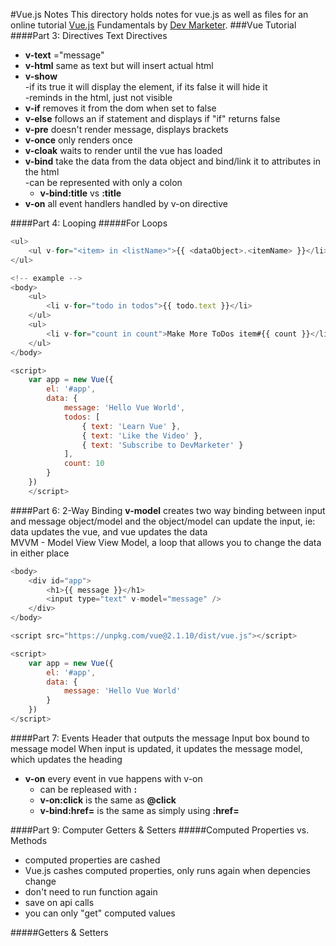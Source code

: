 #Vue.js Notes
This directory holds notes for vue.js as well as files for an online tutorial [Vue.js](https://www.youtube.com/watch?v=vzSjlLzGB1A&list=PLwAKR305CRO_1yAao-8aZiQnBqJeyng4O) Fundamentals by [Dev Marketer](https://www.youtube.com/channel/UC6kwT7-jjZHHF1s7vCfg2CA).
###Vue Tutorial
####Part 3: Directives
Text Directives <br>

* **v-text** ="message"<br>
* **v-html** same as text but will insert actual html
* **v-show**<br>
	-if its true it will display the element, if its false it will hide it<br>
	-reminds in the html, just not visible
* **v-if** removes it from the dom when set to false
* **v-else** follows an if statement and displays if "if" returns false
* **v-pre** doesn't render message, displays brackets
* **v-once** only renders once
* **v-cloak** waits to render until the vue has loaded
* **v-bind** take the data from the data object and bind/link it to attributes in the html<br> -can be represented with only a colon <br>
	- **v-bind:title** vs **:title**
* **v-on** all event handlers handled by v-on directive

	
####Part 4: Looping
#####For Loops
```javascript
<ul>
	<ul v-for="<item> in <listName>">{{ <dataObject>.<itemName> }}</li>
</ul>

<!-- example -->
<body>
	<ul>
		<li v-for="todo in todos">{{ todo.text }}</li>
	</ul>
	<ul>
		<li v-for="count in count">Make More ToDos item#{{ count }}</li>
	</ul>
</body>

<script>
	var app = new Vue({
		el: '#app',
		data: {
			message: 'Hello Vue World',
			todos: [
				{ text: 'Learn Vue' },
				{ text: 'Like the Video' },
				{ text: 'Subscribe to DevMarketer' }
			],
			count: 10
		}
	})
	</script>
```
####Part 6: 2-Way Binding
**v-model** creates two way binding between input and message object/model and the object/model can update the input, ie: data updates the vue, and vue updates the data<br>
MVVM - Model View View Model, a loop that allows you to change the data in either place

```javascript
<body>
	<div id="app">
		<h1>{{ message }}</h1>
		<input type="text" v-model="message" />
	</div>
</body>

<script src="https://unpkg.com/vue@2.1.10/dist/vue.js"></script>

<script>
	var app = new Vue({
		el: '#app',
		data: {
			message: 'Hello Vue World'
		}
	})
</script>
```
####Part 7: Events
Header that outputs the message
Input box bound to message model
When input is updated, it updates the message model, which updates the heading<br>

* **v-on** every event in vue happens with v-on
	- can be repleased with **:** 
	- **v-on:click** is the same as **@click**
	- **v-bind:href=** is the same as simply using **:href=**

####Part 9: Computer Getters & Setters
#####Computed Properties vs. Methods
* computed properties are cashed
* Vue.js cashes computed properties, only runs again when depencies change
* don't need to run function again
* save on api calls
* you can only "get" computed values

#####Getters & Setters

